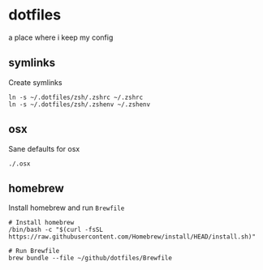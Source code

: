 # dotfiles
a place where i keep my config


## symlinks

Create symlinks

```
ln -s ~/.dotfiles/zsh/.zshrc ~/.zshrc
ln -s ~/.dotfiles/zsh/.zshenv ~/.zshenv
```

## osx

Sane defaults for osx

```
./.osx
```

## homebrew

Install homebrew and run `Brewfile`

```
# Install homebrew
/bin/bash -c "$(curl -fsSL https://raw.githubusercontent.com/Homebrew/install/HEAD/install.sh)"

# Run Brewfile
brew bundle --file ~/github/dotfiles/Brewfile
```
